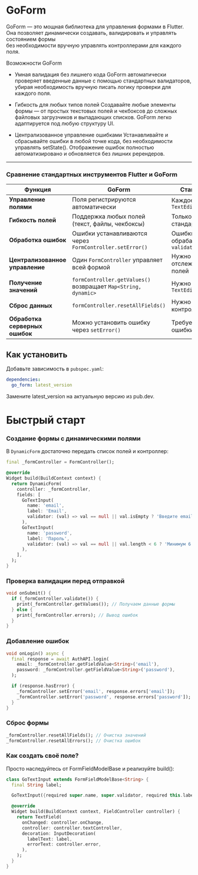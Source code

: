 #  GoForm 

GoForm — это мощная библиотека для управления формами в Flutter.  
Она позволяет динамически создавать, валидировать и управлять состоянием формы  
без необходимости вручную управлять контроллерами для каждого поля.

Возможности GoForm

- Умная валидация без лишнего кода
GoForm автоматически проверяет введенные данные с помощью стандартных валидаторов,
убирая необходимость вручную писать логику проверки для каждого поля.

- Гибкость для любых типов полей
Создавайте любые элементы формы — от простых текстовых полей и чекбоксов
до сложных файловых загрузчиков и выпадающих списков.
GoForm легко адаптируется под любую структуру UI.

- Централизованное управление ошибками
Устанавливайте и сбрасывайте ошибки в любой точке кода,
без необходимости управлять setState().
Отображение ошибок полностью автоматизировано и обновляется без лишних ререндеров.

---
### Сравнение стандартных инструментов Flutter и GoForm

| **Функция**                     | **GoForm**                                                     | **Стандартный Flutter**                        |
|---------------------------------|----------------------------------------------------------------|------------------------------------------------|
| **Управление полями**           | Поля регистрируются автоматически                              | Каждое поле требует `TextEditingController`    |
| **Гибкость полей**              | Поддержка любых полей (текст, файлы, чекбоксы)                 | Только `TextFormField` и стандартные виджеты   |
| **Обработка ошибок**            | Ошибки устанавливаются через `FormController.setError()`       | Ошибки можно обрабатывать только в `validator` |
| **Централизованное управление** | Один `FormController` управляет всей формой                    | Нужно вручную отслеживать состояния полей      |
| **Получение значений**          | `formController.getValues()` возвращает `Map<String, dynamic>` | Нужно работать с `TextEditingController.text`  |
| **Сброс данных**                | `formController.resetAllFields()`                              | Нужно очищать контроллеры вручную              |
| **Обработка серверных ошибок**  | Можно установить ошибку через `setError()`                     | Требуется хранить ошибки в `setState()`        |


## Как установить

Добавьте зависимость в `pubspec.yaml`:

```yaml
dependencies:
  go_form: latest_version
```
Замените latest_version на актуальную версию из pub.dev.

# Быстрый старт

### Создание формы с динамическими полями

В `DynamicForm` достаточно передать список полей и контроллер:

```dart
final _formController = FormController();

@override
Widget build(BuildContext context) {
  return DynamicForm(
    controller: _formController,
    fields: [
      GoTextInput(
        name: 'email',
        label: 'Email',
        validator: (val) => val == null || val.isEmpty ? 'Введите email' : null,
      ),
      GoTextInput(
        name: 'password',
        label: 'Пароль',
        validator: (val) => val == null || val.length < 6 ? 'Минимум 6 символов' : null,
      ),
    ],
  );
}
```

### Проверка валидации перед отправкой

```dart
void onSubmit() {
  if (_formController.validate()) {
    print(_formController.getValues()); // Получаем данные формы
  } else {
    print(_formController.errors); // Вывод ошибок
  }
}
```

###  Добавление ошибок

```dart
void onLogin() async {
  final response = await AuthAPI.login(
    email: _formController.getFieldValue<String>('email'),
    password: _formController.getFieldValue<String>('password'),
  );

  if (response.hasError) {
    _formController.setError('email', response.errors['email']);
    _formController.setError('password', response.errors['password']);
  }
}
```

###  Сброс формы

```dart
_formController.resetAllFields(); // Очистка значений  
_formController.resetAllErrors(); // Очистка ошибок  
```

### Как создать своё поле?

Просто наследуйтесь от FormFieldModelBase<T> и реализуйте build():

```dart
class GoTextInput extends FormFieldModelBase<String> {
  final String label;

  GoTextInput({required super.name, super.validator, required this.label});

  @override
  Widget build(BuildContext context, FieldController controller) {
    return TextField(
      onChanged: controller.onChange,
      controller: controller.textController,
      decoration: InputDecoration(
        labelText: label,
        errorText: controller.error,
      ),
    );
  }
}
```